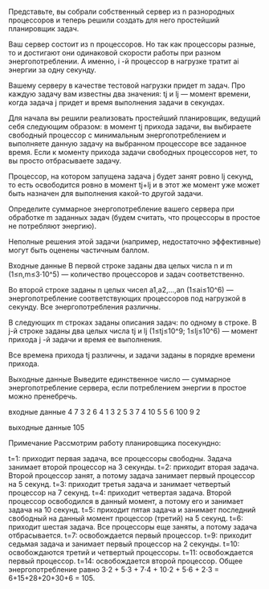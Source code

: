 Представьте, вы собрали собственный сервер из n разнородных процессоров и теперь решили создать для него простейший планировщик задач.

Ваш сервер состоит из n процессоров. Но так как процессоры разные, то и достигают они одинаковой скорости работы при разном энергопотреблении. А именно, i
-й процессор в нагрузке тратит ai энергии за одну секунду.

Вашему серверу в качестве тестовой нагрузки придет m задач. Про каждую задачу вам известны два значения: tj и lj — момент времени, когда задача j придет и время выполнения задачи в секундах.

Для начала вы решили реализовать простейший планировщик, ведущий себя следующим образом: в момент tj прихода задачи, вы выбираете свободный процессор с минимальным энергопотреблением и выполняете данную задачу на выбранном процессоре все заданное время. Если к моменту прихода задачи свободных процессоров нет, то вы просто отбрасываете задачу.

Процессор, на котором запущена задача j будет занят ровно lj секунд, то есть освободится ровно в момент tj+lj и в этот же момент уже может быть назначен для выполнения какой-то другой задачи.

Определите суммарное энергопотребление вашего сервера при обработке m заданных задач (будем считать, что процессоры в простое не потребляют энергию).

Неполные решения этой задачи (например, недостаточно эффективные) могут быть оценены частичным баллом.

Входные данные
В первой строке заданы два целых числа n и m (1≤n,m≤3⋅10^5) — количество процессоров и задач соответственно.

Во второй строке заданы n целых чисел a1,a2,…,an (1≤ai≤10^6) — энергопотребление соответствующих процессоров под нагрузкой в секунду. Все энергопотребления различны.

В следующих m строках заданы описания задач: по одному в строке. В j-й строке заданы два целых числа tj и lj (1≤tj≤10^9; 1≤lj≤10^6) — момент прихода j
-й задачи и время ее выполнения.

Все времена прихода tj различны, и задачи заданы в порядке времени прихода.

Выходные данные
Выведите единственное число — суммарное энергопотребление сервера, если потреблением энергии в простое можно пренебречь.

входные данные
4 7
3 2 6 4
1 3
2 5
3 7
4 10
5 5
6 100
9 2

выходные данные
105

Примечание
Рассмотрим работу планировщика посекундно:

t=1: приходит первая задача, все процессоры свободны. Задача занимает второй процессор на 3 секунды.
t=2: приходит вторая задача. Второй процессор занят, а потому задача занимает первый процессор на 5 секунд.
t=3: приходит третья задача и занимает четвертый процессор на 7 секунд.
t=4: приходит четвертая задача. Второй процессор освободился в данный момент, а потому его и занимает задача на 10 секунд.
t=5: приходит пятая задача и занимает последний свободный на данный момент процессор (третий) на 5 секунд.
t=6: приходит шестая задача. Все процессоры еще заняты, а потому задача отбрасывается.
t=7: освобождается первый процессор.
t=9: приходит седьмая задача и занимает первый процессор на 2 секунды.
t=10: освобождаются третий и четвертый процессоры.
t=11: освобождается первый процессор.
t=14: освобождается второй процессор.
Общее энергопотребление равно 3⋅2 + 5⋅3 + 7⋅4 + 10⋅2 + 5⋅6 + 2⋅3 = 6+15+28+20+30+6 = 105.


